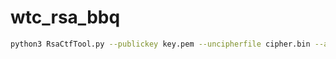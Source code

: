 # wtc_rsa_bbq

```bash
python3 RsaCtfTool.py --publickey key.pem --uncipherfile cipher.bin --attack fermat
```